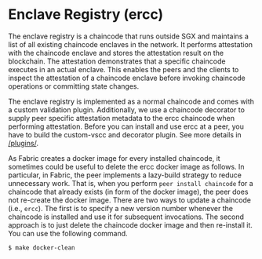 <!---
Licensed under Creative Commons Attribution 4.0 International License
https://creativecommons.org/licenses/by/4.0/
--->
# Enclave Registry (ercc)

The enclave registry is a chaincode that runs outside SGX and maintains a list
of all existing chaincode enclaves in the network. It performs attestation
with the chaincode enclave and stores the attestation result on the
blockchain. The attestation demonstrates that a specific chaincode executes
in an actual enclave. This enables the peers and the clients to inspect the
attestation of a chaincode enclave before invoking chaincode operations or
committing state changes.

The enclave registry is implemented as a normal chaincode and comes with a
custom validation plugin. Additionally, we use a chaincode decorator to supply
peer specific attestation metadata to the ercc chaincode when performing
attestation. Before you can install and use ercc at a peer, you have to build the
custom-vscc and decorator plugin. See more details in [/plugins/](../plugins/). 

As Fabric creates a docker image for every installed chaincode, it sometimes
could be useful to delete the ercc docker image as follows.  In particular,
in Fabric, the peer implements a lazy-build strategy to reduce unnecessary work.
That is, when you perform `peer install chaincode` for a chaincode that already
exists (in form of the docker image), the peer does not re-create the docker image.
There are two ways to update a chaincode (i.e., `ercc`). The first is to specify a
new version number whenever the chaincode is installed and use it for subsequent 
invocations. The second approach is to just delete the chaincode docker image and
then re-install it. You can use the following command. 


    $ make docker-clean
